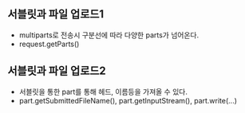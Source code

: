 ## 서블릿과 파일 업로드1
* multiparts로 전송시 구분선에 따라 다양한 parts가 넘어온다.
* request.getParts()

## 서블릿과 파일 업로드2
* 서블릿을 통한 part를 통해 헤드, 이름등을 가져올 수 있다.
* part.getSubmittedFileName(), part.getInputStream(), part.write(...)